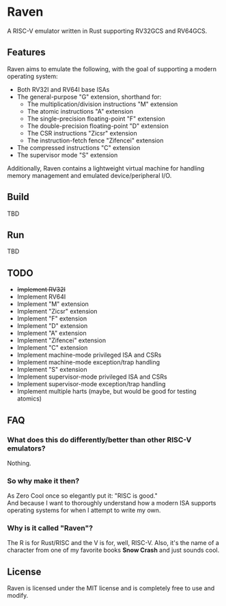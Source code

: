 # Raven
A RISC-V emulator written in Rust supporting RV32GCS and RV64GCS.

## Features
Raven aims to emulate the following, with the goal of supporting a modern operating system:
- Both RV32I and RV64I base ISAs
- The general-purpose "G" extension, shorthand for:
    - The multiplication/division instructions "M" extension
    - The atomic instructions "A" extension
    - The single-precision floating-point "F" extension
    - The double-precision floating-point "D" extension
    - The CSR instructions "Zicsr" extension
    - The instruction-fetch fence "Zifencei" extension
- The compressed instructions "C" extension
- The supervisor mode "S" extension

Additionally, Raven contains a lightweight virtual machine for handling memory management and
emulated device/peripheral I/O.

## Build
TBD

## Run
TBD

## TODO
- ~~Implement RV32I~~
- Implement RV64I
- Implement "M" extension
- Implement "Zicsr" extension
- Implement "F" extension
- Implement "D" extension
- Implement "A" extension
- Implement "Zifencei" extension
- Implement "C" extension
- Implement machine-mode privileged ISA and CSRs
- Implement machine-mode exception/trap handling
- Implement "S" extension
- Implement supervisor-mode privileged ISA and CSRs
- Implement supervisor-mode exception/trap handling
- Implement multiple harts (maybe, but would be good for testing atomics)

## FAQ
### What does this do differently/better than other RISC-V emulators?
Nothing.

### So why make it then?
As Zero Cool once so elegantly put it: "RISC is good."  
And because I want to thoroughly understand how a modern ISA supports operating systems for when
I attempt to write my own.

### Why is it called "Raven"?
The R is for Rust/RISC and the V is for, well, RISC-V.
Also, it's the name of a character from one of my favorite books **Snow Crash** and just sounds cool.

## License
Raven is licensed under the MIT license and is completely free to use and modify.
